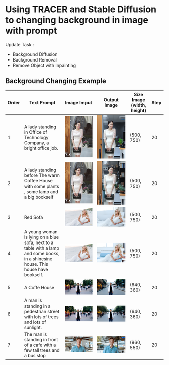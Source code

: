 # Using TRACER and Stable Diffusion to changing background in image with prompt

Update Task :

- Background Diffusion
- Background Removal
- Remove Object with Inpainting

## Background Changing Example

|Order | Text Prompt | Image Imput | Output Image | Size Image (width, height) | Step |
|------|-------------|-------------|--------------|------------|-------|
| 1 | A lady standing in Office of Technology Company, a bright office job. | ![Image](BackGroundChanging/Image/Test1.jpg) | ![Image](BackGroundChanging/Image/Test1Out1.png)|  (500, 750) | 20 |
| 2 | A lady standing before The warm Coffee House with some plants , some lamp and a big bookself | ![Image](BackGroundChanging/Image/Test1.jpg) | ![Image](BackGroundChanging/Image/Test1Out5.png)| (500, 750) | 20 |
| 3 | Red Sofa | ![Image](BackGroundChanging/Image/Test4.jpg) | ![Image](BackGroundChanging/Image/Test4Out.png)| (500, 750) | 20 |
| 4 | A young woman is lying on a blue sofa, next to a table with a lamp and some books, in a shinesine house. This house have bookself. | ![Image](BackGroundChanging/Image/Test4.jpg) | ![Image](BackGroundChanging/Image/Test4Out2.png)| (500, 750) | 20 |
| 5 | A Coffe House | ![Image](BackGroundChanging/Image/Test3.jpg) | ![Image](BackGroundChanging/Image/Test3Out.png)| (640, 360) | 20 |
| 6 | A man is standing in a pedestrian street with lots of trees and lots of sunlight. | ![Image](BackGroundChanging/Image/Test3.jpg) | ![Image](BackGroundChanging/Image/Test3Out1.png)| (640, 360) | 20 |
| 7 | The man is standing in front of a cafe with a few tall trees and a bus stop | ![Image](BackGroundChanging/Image/Test2.png) | ![Image](BackGroundChanging/Image/Test2Out2.png)| (960, 550) | 20 |
